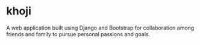 # khoji
A web application built using Django and Bootstrap for collaboration among friends and family to pursue personal passions and goals.
